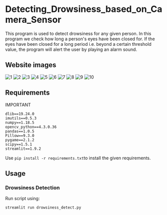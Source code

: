 # Detecting_Drowsiness_based_on_Camera_Sensor





This program is used to detect drowsiness for any given person. In this program we check how long a person's eyes have been closed for. If the eyes have been closed for a long period i.e. beyond a certain threshold value, the program will alert the user by playing an alarm sound.

## Website images
![1](https://user-images.githubusercontent.com/79044490/202721074-288ebc3c-f494-4fcf-96f9-4e794bd5183c.png)
![2](https://user-images.githubusercontent.com/79044490/202721113-8d886865-52ec-48b9-9d11-80a583434be3.png)
![3](https://user-images.githubusercontent.com/79044490/202721166-f35ad40f-dc3e-4b89-82b0-f82b1b54a4be.png)
![4](https://user-images.githubusercontent.com/79044490/202721207-f6be1737-4ed7-4c77-957f-5adbaed6f601.png)
![5](https://user-images.githubusercontent.com/79044490/202721237-ecc04eab-dda2-44b0-8eeb-43b0876c9c37.png)
![6](https://user-images.githubusercontent.com/79044490/202721268-95c88b8a-9b04-4ee3-a055-8e1183c27515.png)
![7](https://user-images.githubusercontent.com/79044490/202721298-b68df2be-a20c-43b9-a004-813bb97aedb3.png)
![8](https://user-images.githubusercontent.com/79044490/202721321-93087610-f67b-47a7-a955-974742619132.png)
![9](https://user-images.githubusercontent.com/79044490/202721343-3d4971ea-d7c3-468c-bc72-005fbf9e0bff.png)
![10](https://user-images.githubusercontent.com/79044490/202721371-8e731d9f-3e41-42e5-961d-9ee3534e3605.png)

 
 ## Requirements
 
IMPORTANT

    dlib==19.24.0
    imutils==0.5.3
    numpy==1.18.5
    opencv_python==4.3.0.36
    pandas==1.0.5
    Pillow==9.3.0
    pygame==2.1.2
    scipy==1.5.1
    streamlit==1.9.2

Use `pip install -r requirements.txt`to install the given requirements.

## Usage

### Drowsiness Detection
Run script using:

    streamlit run drowsiness_detect.py
